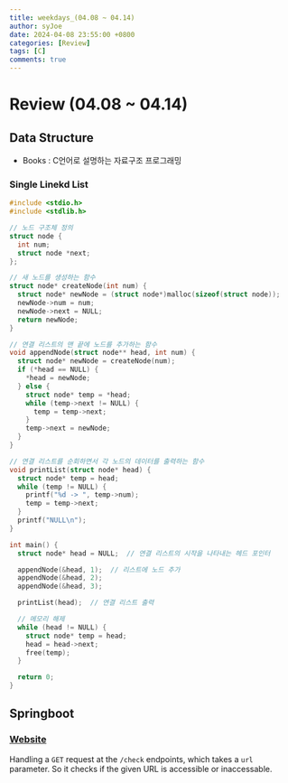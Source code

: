 ```yaml
---
title: weekdays_(04.08 ~ 04.14)
author: syJoe
date: 2024-04-08 23:55:00 +0800
categories: [Review]
tags: [C]
comments: true
---
```


# Review (04.08 ~ 04.14)

## Data Structure

- Books : C언어로 설명하는 자료구조 프로그래밍

### Single Linekd List

```C
#include <stdio.h>
#include <stdlib.h>

// 노드 구조체 정의
struct node {
  int num;
  struct node *next;
};

// 새 노드를 생성하는 함수
struct node* createNode(int num) {
  struct node* newNode = (struct node*)malloc(sizeof(struct node));
  newNode->num = num;
  newNode->next = NULL;
  return newNode;
}

// 연결 리스트의 맨 끝에 노드를 추가하는 함수
void appendNode(struct node** head, int num) {
  struct node* newNode = createNode(num);
  if (*head == NULL) {
    *head = newNode;
  } else {
    struct node* temp = *head;
    while (temp->next != NULL) {
      temp = temp->next;
    }
    temp->next = newNode;
  }
}

// 연결 리스트를 순회하면서 각 노드의 데이터를 출력하는 함수
void printList(struct node* head) {
  struct node* temp = head;
  while (temp != NULL) {
    printf("%d -> ", temp->num);
    temp = temp->next;
  }
  printf("NULL\n");
}

int main() {
  struct node* head = NULL;  // 연결 리스트의 시작을 나타내는 헤드 포인터

  appendNode(&head, 1);  // 리스트에 노드 추가
  appendNode(&head, 2);
  appendNode(&head, 3);

  printList(head);  // 연결 리스트 출력

  // 메모리 해제
  while (head != NULL) {
    struct node* temp = head;
    head = head->next;
    free(temp);
  }

  return 0;
}
```

## Springboot

### [Website](https://github.com/syjoe02/Java)

Handling a `GET` request at the `/check` endpoints, which takes a `url` parameter. So it checks if the given URL is accessible or inaccessable.
